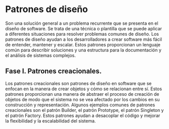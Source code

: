 # Patrones de diseño

Son una solución general a un problema recurrente que se presenta en el diseño de software. Se trata de una técnica o plantilla que se puede aplicar a diferentes situaciones para resolver problemas comunes de diseño. Los patrones de diseño ayudan a los desarrolladores a crear software más fácil de entender, mantener y escalar. Estos patrones proporcionan un lenguaje común para describir soluciones y una estructura para la documentación y el análisis de sistemas complejos.

## Fase I. Patrones creacionales.

Los patrones creacionales son patrones de diseño en software que se enfocan en la manera de crear objetos y cómo se relacionan entre sí. Estos patrones proporcionan una manera de abstraer el proceso de creación de objetos de modo que el sistema no se vea afectado por los cambios en su construcción y representación. Algunos ejemplos comunes de patrones creacionales son el patrón Builder, el patrón Prototype, el patrón Singleton y el patrón Factory. Estos patrones ayudan a desacoplar el código y mejorar la flexibilidad y la escalabilidad del sistema.
